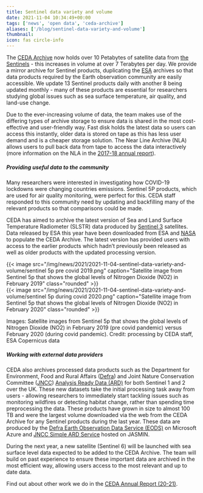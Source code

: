 ```yaml
---
title: Sentinel data variety and volume
date: 2021-11-04 10:34:49+00:00
tags: ['news', 'open data', 'ceda-archive']
aliases: ['/blog/sentinel-data-variety-and-volume']
thumbnail: 
icon: fas circle-info
---
```


The [CEDA Archive](https://archive.ceda.ac.uk/) now holds over 10 Petabytes of satellite data from [the Sentinels](https://www.copernicus.eu/en/about-copernicus/infrastructure/discover-our-satellites) - this increases in volume at over 7 Terabytes per day. We provide a mirror archive for Sentinel products, duplicating the [ESA](https://www.esa.int/) archives so that data products required by the Earth observation community are easily accessible. We update 13 Sentinel products daily with another 8 being updated monthly - many of these products are essential for researchers studying global issues such as sea surface temperature, air quality, and land-use change. 


Due to the ever-increasing volume of data, the team makes use of the differing types of archive storage to ensure data is shared in the most cost-effective and user-friendly way. Fast disk holds the latest data so users can access this instantly, older data is stored on tape as this has less user demand and is a cheaper storage solution. The Near Line Archive (NLA) allows users to pull back data from tape to access the data interactively (more information on the NLA in the [2017-18 annual report](https://www.ceda.ac.uk/about/mission/)).  
  



##### Providing useful data to the community


Many researchers were interested in investigating how COVID-19 lockdowns were changing countries emissions. Sentinel 5P products, which are used for air quality monitoring, were perfect for this. CEDA staff responded to this community need by updating and backfilling many of the relevant products so that comparisons could be made.   
  
CEDA has aimed to archive the latest version of Sea and Land Surface Temperature Radiometer (SLSTR) data produced by [Sentinel 3](https://sentinel.esa.int/web/sentinel/technical-guides/sentinel-3-slstr/instrument) satellites. Data released by ESA this year have been downloaded from ESA and [NASA](https://www.nasa.gov/) to populate the CEDA Archive. The latest version has provided users with access to the earlier products which hadn’t previously been released as well as older products with the updated processing version.  



{{< image src="/img/news/2021/2021-11-04-sentinel-data-variety-and-volume/sentinel 5p pre covid 2019.png"  caption="Satellite image from Sentinel 5p that shows the global levels of Nitrogen Dioxide (NO2) in February 2019" class="rounded" >}}  
{{< image src="/img/news/2021/2021-11-04-sentinel-data-variety-and-volume/sentinel 5p during covid 2020.png"  caption="Satellite image from Sentinel 5p that shows the global levels of Nitrogen Dioxide (NO2) in February 2020" class="rounded" >}}


 


Images: Satellite images from Sentinel 5p that shows the global levels of Nitrogen Dioxide (NO2) in February 2019 (pre covid pandemic) versus February 2020 (during covid pandemic). Credit: processing by CEDA staff, ESA Copernicus data 


##### Working with external data providers


CEDA also archives processed data products such as the Department for Environment, Food and Rural Affairs ([Defra](https://www.gov.uk/government/organisations/department-for-environment-food-rural-affairs)) and Joint Nature Conservation Committee ([JNCC](https://jncc.gov.uk/)) [Analysis Ready Data (ARD)](https://catalogue.ceda.ac.uk/uuid/14818d07b867480c90ed01fbf81d9346) for both Sentinel 1 and 2 over the UK. These new datasets take the initial processing task away from users - allowing researchers to immediately start tackling issues such as monitoring wildfires or detecting habitat change, rather than spending time preprocessing the data. These products have grown in size to almost 100 TB and were the largest volume downloaded via the web from the CEDA Archive for any Sentinel products during the last year. These data are produced by the [Defra Earth Observation Data Service (EODS)](https://defradigital.blog.gov.uk/2020/06/18/making-it-easier-to-access-and-use-earth-observation-data/) on Microsoft Azure and [JNCC Simple ARD Service](https://jncc.gov.uk/our-work/simple-ard-service/) hosted on JASMIN.   
  
During the next year, a new satellite (Sentinel 6) will be launched with sea surface level data expected to be added to the CEDA Archive. The team will build on past experience to ensure these important data are archived in the most efficient way, allowing users access to the most relevant and up to date data.  


Find out about other work we do in the [CEDA Annual Report (20-21)](https://doi.org/10.5281/zenodo.5592466). 


 



